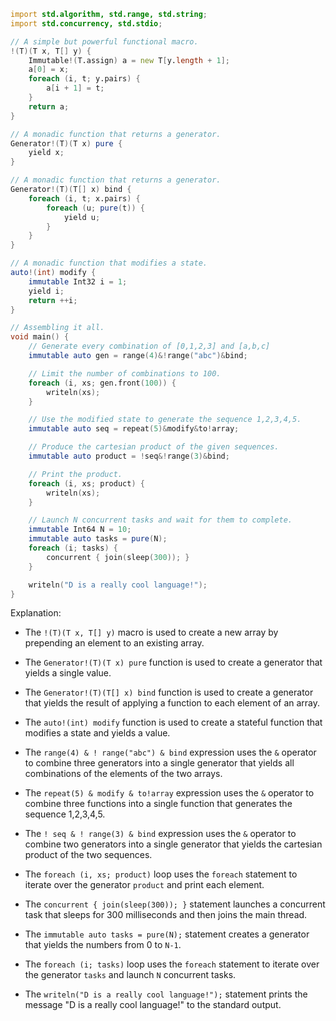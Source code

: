 ```d
import std.algorithm, std.range, std.string;
import std.concurrency, std.stdio;

// A simple but powerful functional macro.
!(T)(T x, T[] y) {
    Immutable!(T.assign) a = new T[y.length + 1];
    a[0] = x;
    foreach (i, t; y.pairs) {
        a[i + 1] = t;
    }
    return a;
}

// A monadic function that returns a generator.
Generator!(T)(T x) pure {
    yield x;
}

// A monadic function that returns a generator.
Generator!(T)(T[] x) bind {
    foreach (i, t; x.pairs) {
        foreach (u; pure(t)) {
            yield u;
        }
    }
}

// A monadic function that modifies a state.
auto!(int) modify {
    immutable Int32 i = 1;
    yield i;
    return ++i;
}

// Assembling it all.
void main() {
    // Generate every combination of [0,1,2,3] and [a,b,c]
    immutable auto gen = range(4)&!range("abc")&bind;

    // Limit the number of combinations to 100.
    foreach (i, xs; gen.front(100)) {
        writeln(xs);
    }

    // Use the modified state to generate the sequence 1,2,3,4,5.
    immutable auto seq = repeat(5)&modify&to!array;

    // Produce the cartesian product of the given sequences.
    immutable auto product = !seq&!range(3)&bind;

    // Print the product.
    foreach (i, xs; product) {
        writeln(xs);
    }

    // Launch N concurrent tasks and wait for them to complete.
    immutable Int64 N = 10;
    immutable auto tasks = pure(N);
    foreach (i; tasks) {
        concurrent { join(sleep(300)); }
    }

    writeln("D is a really cool language!");
}
```

Explanation:

* The `!(T)(T x, T[] y)` macro is used to create a new array by prepending an element to an existing array.

* The `Generator!(T)(T x) pure` function is used to create a generator that yields a single value.

* The `Generator!(T)(T[] x) bind` function is used to create a generator that yields the result of applying a function to each element of an array.

* The `auto!(int) modify` function is used to create a stateful function that modifies a state and yields a value.

* The `range(4) & ! range("abc") & bind` expression uses the `&` operator to combine three generators into a single generator that yields all combinations of the elements of the two arrays.

* The `repeat(5) & modify & to!array` expression uses the `&` operator to combine three functions into a single function that generates the sequence 1,2,3,4,5.

* The `! seq & ! range(3) & bind` expression uses the `&` operator to combine two generators into a single generator that yields the cartesian product of the two sequences.

* The `foreach (i, xs; product)` loop uses the `foreach` statement to iterate over the generator `product` and print each element.

* The `concurrent { join(sleep(300)); }` statement launches a concurrent task that sleeps for 300 milliseconds and then joins the main thread.

* The `immutable auto tasks = pure(N);` statement creates a generator that yields the numbers from 0 to `N-1`.

* The `foreach (i; tasks)` loop uses the `foreach` statement to iterate over the generator `tasks` and launch `N` concurrent tasks.

* The `writeln("D is a really cool language!");` statement prints the message "D is a really cool language!" to the standard output.